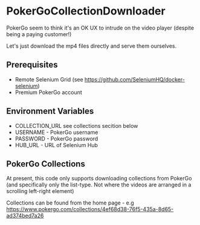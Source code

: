 # PokerGoCollectionDownloader

PokerGo seem to think it's an OK UX to intrude on the video player (despite being a paying customer!)

Let's just download the mp4 files directly and serve them ourselves. 

## Prerequisites 

* Remote Selenium Grid (see https://github.com/SeleniumHQ/docker-selenium)
* Premium PokerGo account


## Environment Variables 

* COLLECTION_URL see collections secition below 
* USERNAME - PokerGo username
* PASSWORD - PokerGo password
* HUB_URL - URL of Selenium Hub

## PokerGo Collections 

At present, this code only supports downloading collections from PokerGo (and specifically only the list-type. Not where the videos are arranged in a scrolling left-right element)

Collections can be found from the home page - e.g https://www.pokergo.com/collections/4ef68d38-76f5-435a-8d65-ad374bed7a26
